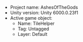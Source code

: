 <!-- UNITY CODE ASSIST INSTRUCTIONS START -->
- Project name: AshesOfTheGods
- Unity version: Unity 6000.0.23f1
- Active game object:
  - Name: TileHelper
  - Tag: Untagged
  - Layer: Default
<!-- UNITY CODE ASSIST INSTRUCTIONS END -->